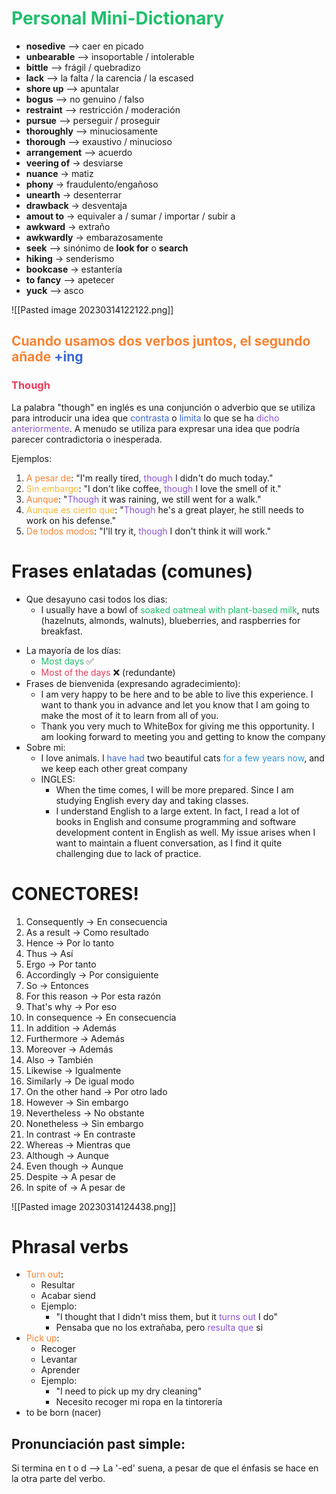 # <span style='color:#20bf6b'>Personal Mini-Dictionary</span> 

- **nosedive** --> caer en picado
- **unbearable** --> insoportable / intolerable
- **bittle** --> frágil / quebradizo
- **lack** --> la falta / la carencia / la escased
- **shore up** --> apuntalar
- **bogus** --> no genuino / falso
- **restraint** --> restricción / moderación
- **pursue** --> perseguir / proseguir
- **thoroughly** --> minuciosamente
- **thorough** --> exaustivo / minucioso 
- **arrangement** --> acuerdo
- **veering of** -> desviarse
- **nuance** -> matiz
- **phony** -> fraudulento/engañoso
- **unearth** -> desenterrar
- **drawback** -> desventaja
- **amout to** -> equivaler a / sumar / importar / subir a
- **awkward** -> extraño
- **awkwardly** -> embarazosamente
- **seek** --> sinónimo de **look for** o **search**
- **hiking** -> senderismo
- **bookcase** -> estantería
- **to fancy** --> apetecer
- **yuck** --> asco

![[Pasted image 20230314122122.png]]

## <span style='color:#fa8231'>Cuando usamos dos verbos juntos, el segundo añade <span style='color:#3867d6'>+ing</span></span>

### <span style='color:#eb3b5a'>Though</span>
La palabra "though" en inglés es una conjunción o adverbio que se utiliza para introducir una idea que <span style='color:#3867d6'>contrasta</span> o <span style='color:#3867d6'>limita</span> lo que se ha <span style='color:#8854d0'>dicho anteriormente</span>. A menudo se utiliza para expresar una idea que podría parecer contradictoria o inesperada.

Ejemplos:

1.  <span style='color:#fa8231'>A pesar de</span>: "I'm really tired, <span style='color:#8854d0'>though</span> I didn't do much today."
2.  <span style='color:#f7b731'>Sin embargo</span>: "I don't like coffee, <span style='color:#8854d0'>though</span> I love the smell of it."
3.  <span style='color:#fa8231'>Aunque</span>: "<span style='color:#8854d0'>Though</span> it was raining, we still went for a walk."
4. <span style='color:#f7b731'> Aunque es cierto que</span>: "<span style='color:#8854d0'>Though</span> he's a great player, he still needs to work on his defense."
5.  <span style='color:#fa8231'>De todos modos</span>: "I'll try it, <span style='color:#8854d0'><span style='color:#8854d0'><span style='color:#8854d0'><span style='color:#8854d0'>though</span></span></span></span> I don't think it will work."


# Frases enlatadas (comunes)
- Que desayuno casi todos los dias:
	- I usually have a bowl of <span style='color:#20bf6b'>soaked oatmeal with plant-based milk</span>, nuts (hazelnuts, almonds, walnuts), blueberries, and raspberries for breakfast.

* La mayoría de los días:
	* <span style='color:#20bf6b'>Most days</span> ✅
	* <span style='color:#eb3b5a'>Most of the days</span> ❌ (redundante)
* Frases de bienvenida (expresando agradecimiento):
	* I am very happy to be here and to be able to live this experience. I want to thank you in advance and let you know that I am going to make the most of it to learn from all of you.
	* Thank you very much to WhiteBox for giving me this opportunity. I am looking forward to meeting you and getting to know the company
* Sobre mi:
	* I love animals. I<span style='color:#3867d6'> have had </span>two beautiful cats <span style='color:#2d98da'>for a few years now</span>, and we keep each other great company
	* INGLES:
		* When the time comes, I will be more prepared. Since I am studying English every day and taking classes.
		* I understand English to a large extent. In fact, I read a lot of books in English and consume programming and software development content in English as well. My issue arises when I want to maintain a fluent conversation, as I find it quite challenging due to lack of practice.


# CONECTORES!
1.  Consequently -> En consecuencia
2.  As a result -> Como resultado
3.  Hence -> Por lo tanto
4.  Thus -> Así
5.  Ergo -> Por tanto
6.  Accordingly -> Por consiguiente
7.  So -> Entonces
8.  For this reason -> Por esta razón
9.  That's why -> Por eso
10.  In consequence -> En consecuencia
11.  In addition -> Además
12.  Furthermore -> Además
13.  Moreover -> Además
14.  Also -> También
15.  Likewise -> Igualmente
16.  Similarly -> De igual modo
17.  On the other hand -> Por otro lado
18.  However -> Sin embargo
19.  Nevertheless -> No obstante
20.  Nonetheless -> Sin embargo
21.  In contrast -> En contraste
22.  Whereas -> Mientras que
23.  Although -> Aunque
24.  Even though -> Aunque
25.  Despite -> A pesar de
26.  In spite of -> A pesar de





![[Pasted image 20230314124438.png]]


# **Phrasal verbs**
- <span style='color:#fa8231'>Turn out</span>:
	- Resultar
	- Acabar siend
	- Ejemplo:
		- "I thought that I didn't miss them, but it <span style='color:#8854d0'>turns out</span> I do"
		- Pensaba que no los extrañaba, pero <span style='color:#8854d0'>resulta que</span> si
- <span style='color:#fa8231'>Pick up</span>:
	- Recoger
	- Levantar
	- Aprender
	- Ejemplo:
		- "I need to pick up my dry cleaning" 
		- Necesito recoger mi ropa en la tintorería
- to be born (nacer)

## Pronunciación past simple:
Si termina en t o d --> La '-ed' suena, a pesar de que el énfasis se hace en la otra parte del verbo.

